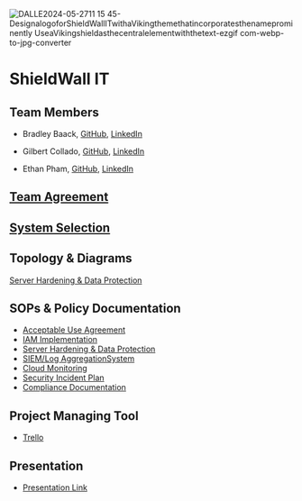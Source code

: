 ![DALLE2024-05-2711 15 45-DesignalogoforShieldWallITwithaVikingthemethatincorporatesthenameprominently UseaVikingshieldasthecentralelementwiththetext-ezgif com-webp-to-jpg-converter](https://github.com/Shield-Wall-1/Shield-Wall/assets/158526468/2af9f60b-ad85-4fa6-ad9d-52e26cfc16bf)

# ShieldWall IT

## Team Members

- Bradley Baack, [GitHub](https://github.com/bjbaack), [LinkedIn](https://www.linkedin.com/in/bradleybaack/)

- Gilbert Collado, [GitHub](https://github.com/JapanesePlatano), [LinkedIn](https://www.linkedin.com/in/gilbert-collado-545099254/)

- Ethan Pham, [GitHub](https://github.com/EthanPham03), [LinkedIn](https://www.linkedin.com/in/ethan-pham-8a9a622b3/)


## [Team Agreement](https://docs.google.com/document/d/1RPGCnGrP_vLHJc-a3qApJRwFOWvHZYm0mh__MHPm50g/edit#heading=h.8gk16jcral)

## [System Selection](https://docs.google.com/document/d/1sAv-cWNuCnyHW1lVpHmL5cFta7ruWmzpcsVyasrInmY/edit?usp=sharing)

## Topology & Diagrams
[Server Hardening & Data Protection](https://viewer.diagrams.net/?tags=%7B%7D&highlight=0000ff&edit=_blank&layers=1&nav=1&title=Untitled%20Diagram.drawio#R7Vvrc9o4EP9r8hHG8puPQKC9TttLy10zd18YYQtwayzOFq%2F760%2ByZbAegEkwyeTSZga0llf27m9X%2BxB3Vn%2Bx%2FZDC5fwLDlF8Zxrh9s66vzNN4Ngu%2FWCUHafYhlNQZmkUFjTjQBhF%2FyI%2BsaSuohBlnFaQCMYxiZYiMcBJggIi0GCa4o04bYrjUCAs4QwJj8EIowDGSJn2GIVkzqnA7RwufETRbM6X9k2vuLCA5WTOOJvDEG8qJGtwZ%2FVTjEnxbbHto5hJT5TL8MjV%2FYOlKCF1bnjs9T9N1z%2Fu0fifTm%2F9CTtfN2bL4q%2BxhvGKv3H3cUQJ%2FRivQv7gZFdKY4mjhOQSdXr0jy7YN%2B4ceqXPRm3TkQjy2BMJQB0xHiJBHnsiAcjsgbQ%2BkB%2BwQlBGAntDWt%2BoPCD9s3p4ReIoQf099gxKnKUwjKhO%2BjjGKaUlOKHS683JIqYjQL9u5hFBoyUMmFQ31HAobYoTwtEPzHLMBc%2B4UnwTSNdKOY9cEygdrFGhkGJOHMNlFk32d6UoWKVZtEbfUVYwZ1SKxCX7vtjOmNW24Saz27MUr5b54%2F9G19JeHdOv44ABYwxjwhiRFP9C5YvemRb9P2To602jOJYEsEYpiahhdeNoxvgTzJaDfBSjac6RSiVKZp%2Fz0b1lcEnolghhNkchfyXVGLh9sFXRtkLixvEB4QUi6Y5O4Vdb3DFxT9WyDe67NhW7Nwy7IM4rNu9anAi5s5ntmR%2FskX7hJnmBedqmYp4PabSGBDG7XE0SRN5t9N1GqzaaMXYR2Y0Pk0e5mZaMZZs1jK7ddSWbpfSBO3SH3vUMF9jeoNc9b7in96na5uy4QLDnjqlYs1WaV9WY7Y7blDFbijErxpv9QiSYc9nI%2BAEFLooowpAlWQGvqGMObkm9huEM7R6lx3CC4gecRSTKMRUgtmhF75%2BlCRNMCF6cBcaej9YCZXyvEYILs72JEvp6GUVxus5vromPvaOsjQ%2FXa4sO3%2Bxo3L2jAqTjN4UP%2Bx0f5%2FBBJ662t0CHiA0bAA04Oio4%2FMYiAa8GOK6l%2B8HQH5rgdem%2BbYZtlIRjgsfsAyVBulsWqzYHA99p%2BwIQQEcFgmu1NUGh47Y7TWHBvyEWbLvj3L9CLORfxhMY%2FMqDHpgG8xv4hf0uUToGQ4GD56pg8MyGoODW2DMqCs912KMyY8FhElbUPM3%2F0SnUuLqsbsI0E8Msi4KCOIzikgsd8TCYhY0%2FESE7PoYrgpkmUzLHM5xQTGCm6wrYyiIKkOJpm0XC7Jn2OKVh7DofgMsVmuFVGqAasRiB6Qyd5MhtDYVlnegIQKoOwdDkiJyWohgSGuxXeOlhwVd4YHt8JUkFZXhaRi2OFK4Wr85vq5aDFE6WyAnIgW8hG4VTjtP9i9eC7ued%2BbX%2FF%2FgZz3%2F37qfOer0yglaZoJ9ArhaLFTiLgLk6Rry6GLEux4ijwYhzLYz4opMyXcn9XIARiROQODWMEbX88XIY0T6gXRci9jtEmoGImlQPeqyAPTgEiDJk6F5PRJAosYgcsiyiMGS3a%2BtCz4JY%2FdgDOJ4oacNXgg%2Fd1mMZzw8%2BToH%2FlHVKwaTpd%2F2BUSdmFBLdoyFrNXCpGWXK5dE2sPOCZ%2FmpVEZFmu%2FoZ5d1UP1s%2FqlUPUVa%2BSTKbJF3XtY8kvsLsXIQZQEeZ3CK2gFeLJmUUVE47E1mvIJI1RwtM5TXITOpqli9Hy7hJIojsmtnWTwmcTbG02mMYdgk4j0g12h8tUhTFvaENPwKNTwt5N2LNiS1rPwsV3F%2Bl%2FFe1S4DgJg8mx3vqZuMIcaqlnXbTUYtvvAuKfM5U%2Bp18obMF5jAGXUyb2W%2F8UzJ%2FCzgveyOU54KqCjisagYU%2BKoyP5N477%2FVlQg16gdTfXppvJXk7bPrCJbkf7bEDyQdx7bUbvBtxW9mguNdtni7YS3ZkcqrTmKwMtE%2B9oC17%2BBivWH1SSm%2BeV76%2F299X6V1rvX7QKgab0PzaE78M%2FmNPXPzNi%2Bn1dYb9N69y3BkDUxu1XGzWLn3WzKlB3FlBXb%2Fb93Vp%2Fceb%2F4oBUwRHwAW9dcBSpA9vnE1QHiqKWMHsyK4pHxEWeqq3%2FOJpsybwMPbkjcNpjnZH0U7pFqoaokVbyk26QKO3L1UHd2QtMet07kkHUV2Pn25zd%2F%2Bw1u18H36dSPJ3%2F8PbmwUFwvL5ey6Atc5fnWQnmU%2BWxGb%2Br1cJsE3rZFPVuedLyhbgJvS4ChO5LI6Hr5uxYeaij340FNEoUt4IbBy5MDjvUy0IUVvtdhzbwmT%2BHul9BEFIobqW05R%2F2N1Kosz9tWq4C63MC5xnEcLaDUExgjqvcWwS1WZKVXfjx8veqeUTcxa0D4zg2rPlphP%2BncpJyGaVOx8%2FV%2BTyUCdZqmmG%2FqKvw6mqcSgTqtzK1O9AXELE2bOp7rWADp7uNp3LFT%2BVKs6%2Fft4XB4sm8jeJBrRb4VGzvnfWG2LF5rGm3Zc%2BjdMY3Z8r2O90%2FUZkk%2Bixk%2FO6GWf66XSV2zPB1t2aVl7X%2BaYKsW6fmqRXpXiJe1FnnpSdWLIHRkk5VbiWz6%2FbHg%2BNWBqk6%2FLocQDf3ndE7eUwjHq6ySiz0PRKbYjGm5rrqL3hRENZJyLW6a1q1GLVY7116CyHhG9bKBO03RxvEdyz6O36s4Arkj03IctUzqajKva5xA1GqxiY7oycyLk6o51il4VVOs49HFy2VYtqhPJTOqn2LJnORkreEcq8YB9UaAcFbB9osq2BUP7VCDNV6dgunw8DvkYvrh59zW4D8%3D)

## SOPs & Policy Documentation

- [Acceptable Use Agreement](https://drive.google.com/file/d/15U0wOAu2rf5wC0pxrHR0NNnWL_mw9vdl/view?usp=sharing)
- [IAM Implementation](https://docs.google.com/document/d/1HiD3Xc4S-9gWUoH91N0uYaX_JUG2rPbyX1tFY7VqiSg/edit?usp=sharing)
- [Server Hardening & Data Protection](https://drive.google.com/file/d/1F5PP1_z-fDGBgAvP2x_B01dCzhBB8xV6/view)
- [SIEM/Log AggregationSystem](https://docs.google.com/document/d/1GVDF-LIVodmPdSHH7LTvQAYBTVAyVWe2Y7Xbqu8Te_Y/edit?usp=sharing)
- [Cloud Monitoring](https://docs.google.com/document/d/1r4F8VoC0wASm_f8DwPK0poocR8W-QAvCpPJdchNkKC8/edit?usp=sharing)
- [Security Incident Plan](https://drive.google.com/file/d/1Ftcs67_H8crFLaoxknNqrU4qOdhOExab/view)
- [Compliance Documentation](https://drive.google.com/file/d/1rEOq0eMffnXsO0TlZ7oG7DFmZbgW7_Vq/view)

## Project Managing Tool
- [Trello](https://trello.com/b/QVKb3Mgv/ops401-midterm)

## Presentation
- [Presentation Link](https://docs.google.com/presentation/d/1mahVzh5gF_8UtoF4qOsm_b4SKZAxmqa9qrwNVYzp97o/edit?usp=sharing) 
